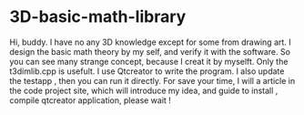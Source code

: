 # 3D-basic-math-library
Hi, buddy.
I have no any 3D knowledge except for some from drawing art. I design the basic math theory by my self, and verify it with the software. So you can see many strange concept, because I creat it by myselft.
Only the t3dimlib.cpp is usefult. I use Qtcreator to write the program. 
I also update the testapp , then you can run it directly.
For save your time, I will a article in the code project site, which will introduce my idea, and guide to install ,
compile qtcreator application, please wait !
